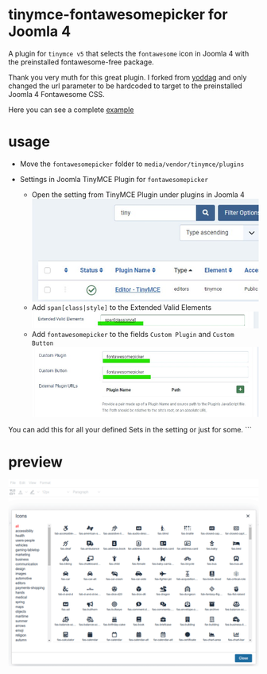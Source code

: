 # tinymce-fontawesomepicker for Joomla 4
A plugin for `tinymce v5` that selects the `fontawesome` icon in Joomla 4 with the preinstalled fontawesome-free package.

Thank you very muth for this great plugin. I forked from [yoddag](https://github.com/yodagg/tinymce-fontawesomepicker) and only changed the url parameter to be hardcoded to target to the preinstalled Joomla 4 Fontawesome CSS.

Here you can see a complete [example](http://gitpages.wo2.me/tinymce-fontawesomepicker/)

# usage
- Move the `fontawesomepicker` folder to `media/vendor/tinymce/plugins`

- Settings in Joomla TinyMCE Plugin for `fontawesomepicker`
  - Open the setting from TinyMCE Plugin under plugins in Joomla 4
    ![TinyMCE Joomla Editor Plugin](TinyMCE_EditorPlugin_Joomla4.jpg)
  - Add `span[class|style]` to the Extended Valid Elements
    ![TinyMCE Joomla Editor Plugin Settings Extended Valid Element](TinyMCE_EditorPlugin_Joomla4_Settings2.jpg)
  - Add `fontawesomepicker` to the fields `Custom Plugin` and `Custom Button`
    ![TinyMCE Joomla Editor Plugin Settings Custom Plugin](TinyMCE_EditorPlugin_Joomla4_Settings1.jpg)  
    
You can add this for all your defined Sets in the setting or just for some.
    ```

# preview
![icons](icons.png)


